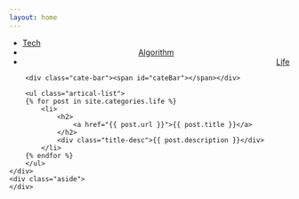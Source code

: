 ```yaml
---
layout: home
---
```


<div class="index-content life">
    <div class="section">
        <ul class="artical-cate">
            <li><a href="/"><span>Tech</span></a></li>
            <li style="text-align:center"><a href="/algorithm"><span>Algorithm</span></a></li>
            <li class="on" style="text-align:right"><a href="/life"><span>Life</span></a></li>
        </ul>

        <div class="cate-bar"><span id="cateBar"></span></div>

        <ul class="artical-list">
        {% for post in site.categories.life %}
            <li>
                <h2>
                    <a href="{{ post.url }}">{{ post.title }}</a>
                </h2>
                <div class="title-desc">{{ post.description }}</div>
            </li>
        {% endfor %}
        </ul>
    </div>
    <div class="aside">
    </div>
</div>
